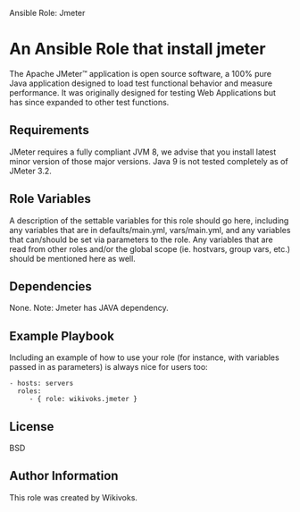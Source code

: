 Ansible Role: Jmeter

An Ansible Role that install jmeter
=========

The Apache JMeter™ application is open source software, a 100% pure Java application designed to load test functional behavior and measure performance. It was originally designed for testing Web Applications but has since expanded to other test functions.

Requirements
------------
JMeter requires a fully compliant JVM 8, we advise that you install latest minor version of those major versions. Java 9 is not tested completely as of JMeter 3.2.

Role Variables
--------------

A description of the settable variables for this role should go here, including any variables that are in defaults/main.yml, vars/main.yml, and any variables that can/should be set via parameters to the role. Any variables that are read from other roles and/or the global scope (ie. hostvars, group vars, etc.) should be mentioned here as well.

Dependencies
------------

None. Note: Jmeter has JAVA dependency. 

Example Playbook
----------------

Including an example of how to use your role (for instance, with variables passed in as parameters) is always nice for users too:

    - hosts: servers
      roles:
         - { role: wikivoks.jmeter }

License
-------

BSD

Author Information
------------------

This role was created by Wikivoks. 
